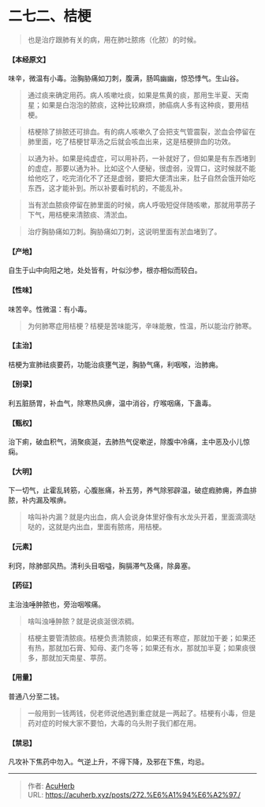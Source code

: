 # 二七二、桔梗


> 也是治疗跟肺有关的病，用在肺吐脓疡（化脓）的时候。

#### 【本经原文】

味辛，微温有小毒。治胸胁痛如刀刺，腹满，肠鸣幽幽，惊恐悸气。生山谷。

> 通过痰来确定用药。病人咳嗽吐痰，如果是焦黄的痰，那用生半夏、天南星；如果是白泡泡的脓痰，这种比较麻烦，肺癌病人多有这种痰，要用桔梗。

> 桔梗除了排脓还可排血。有的病人咳嗽久了会把支气管震裂，淤血会停留在肺里面，吃了桔梗甘草汤之后就会咳血出来，这是桔梗排血的功效。

> 以通为补。如果是纯虚症，可以用补药，一补就好了，但如果是有东西堵到的虚症，那要以通为补。比如这个人便秘，很虚弱，没胃口，这时候就不能给他吃了，吃完消化不了还是虚弱，要把大便清出来，肚子自然会饿开始吃东西，这才能补到。所以补要看时机的，不能乱补。

> 当有淤血脓痰停留在肺里面的时候，病人呼吸短促伴随咳嗽，那就用葶苈子下气，用桔梗来清脓痰、清淤血。

> 治疗胸胁痛如刀刺‍。胸胁痛如刀刺，这说明里面有淤血堵到了。

#### 【产地】

自生于山中向阳之地，处处皆有，叶似沙参，根亦相似而较白。

#### 【性味】

味苦辛。性微温：有小毒。

> 为何肺寒症用桔梗？桔梗是苦味能泻，辛味能散，性温，所以能治疗肺寒。

#### 【主治】

桔梗为宣肺祛痰要药，功能治痰壅气逆，胸胁气痛，利咽喉，治肺痈。

#### 【别录】

利五脏肠胃，补血气，除寒热风痹，温中消谷，疗喉咽痛，下蛊毒。

#### 【甄权】

治下痢，破血积气，消聚痰涎，去肺热气促嗽逆，除腹中冷痛，主中恶及小儿惊痫。

#### 【大明】

下一切气，止霍乱转筋，心腹胀痛，补五劳，养气除邪辟温，破症瘕肺痈，养血排脓，补内漏及喉痹。

> 啥叫补内漏？就是内出血，病人会说身体里好像有水龙头开着，里面滴滴哒哒的，这就是内出血，里面有脓疡，用桔梗。

#### 【元素】

利窍，除肺部风热。清利头目咽嗌，胸膈滞气及痛，除鼻塞。

#### 【药征】

主治浊唾肿脓也，旁治咽喉痛。

> 啥叫浊唾肿脓？就是说痰涎很浓稠。

> 桔梗主要管清脓痰。桔梗负责清脓痰，如果还有寒症，那就加干姜；如果还有热，那就加石膏、知母、麦门冬等；如果还有水，那就加半夏；如果痰很多，那就加天南星、葶苈。

#### 【用量】

普通八分至二钱。

> 一般用到一钱两钱，倪老师说他遇到重症就是一两起了。桔梗有小毒，但是药对症的时候大家不要怕，大毒的乌头附子我们都在用。

#### 【禁忌】

凡攻补下焦药中勿入。气逆上升，不得下降，及邪在下焦，均忌。

---

> 作者: [AcuHerb](https://acuherb.xyz)  
> URL: https://acuherb.xyz/posts/272.%E6%A1%94%E6%A2%97./  

